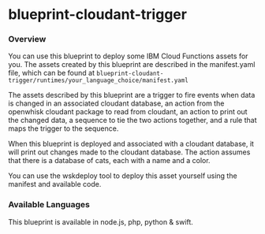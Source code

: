 # blueprint-cloudant-trigger

### Overview
You can use this blueprint to deploy some IBM Cloud Functions assets for you.  The assets created by this blueprint are described in the manifest.yaml file, which can be found at `blueprint-cloudant-trigger/runtimes/your_language_choice/manifest.yaml`

The assets described by this blueprint are a trigger to fire events when data is changed in an associated cloudant database, an action from the openwhisk cloudant package to read from cloudant, an action to print out the changed data, a sequence to tie the two actions together, and a rule that maps the trigger to the sequence.

When this blueprint is deployed and associated with a cloudant database, it will print out changes made to the cloudant database.  The action assumes that there is a database of cats, each with a name and a color.

You can use the wskdeploy tool to deploy this asset yourself using the manifest and available code.

### Available Languages
This blueprint is available in node.js, php, python & swift.
